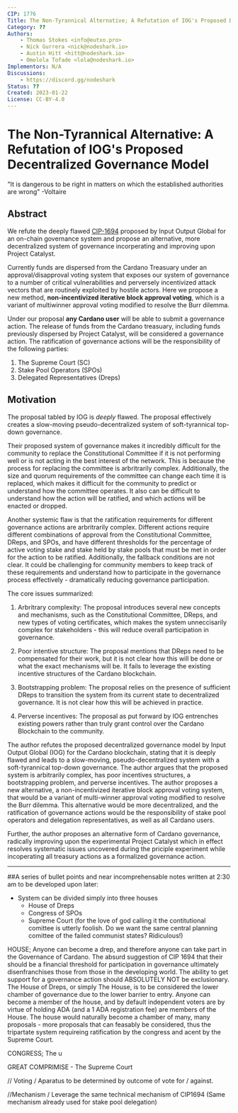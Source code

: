 ```yaml
---
CIP: 1776
Title: The Non-Tyrannical Alternative; A Refutation of IOG's Proposed Decentralized Governance Model
Category: ??
Authors:
    - Thomas Stokes <info@eutxo.pro>
    - Nick Gurrera <nick@nodeshark.io>
    - Austin Hitt <hitt@nodeshark.io>
    - Omolola Tofade <lola@nodeshark.io>
Implementors: N/A
Discussions:
    - https://discord.gg/nodeshark
Status: ??
Created: 2023-01-22
License: CC-BY-4.0
---
```


# The Non-Tyrannical Alternative: A Refutation of IOG's Proposed Decentralized Governance Model
"It is dangerous to be right in matters on which the established authorities are wrong" 
-Voltaire

## Abstract
We refute the deeply flawed [CIP-1694](https://github.com/JaredCorduan/CIPs/edit/voltaire-v1/CIP-1694/README.md) proposed by Input Output Global for an on-chain governance system and propose an alternative, more decentralized system of governance incorperating and improving upon Project Catalyst.

Currently funds are dispersed from the Cardano Treasuary under an approval/disapproval voting system that exposes our system of governance to a number of critical vulnerabilities and perversely incentivized attack vectors that are routinely exploited by hostile actors. Here we propose a new method, **non-incentivized iterative block approval voting**, which is a variant of multiwinner approval voting modified to resolve the Burr dilemma.

Under our proposal **any Cardano user** will be able to submit a governance action. The release of funds from the Cardano treasuary, including funds previously dispersed by Project Catalyst, will be considered a governance action. The ratification of governance actions will be the responsibility of the following parties:

1. The Supreme Court (SC)
2. Stake Pool Operators (SPOs)
3. Delegated Representatives (Dreps)

## Motivation
The proposal tabled by IOG is *deeply* flawed. The proposal effectively creates a slow-moving pseudo-decentralized system of soft-tyrannical top-down governance. 

Their proposed system of governance makes it incredibly difficult for the community to replace the Constitutional Committee if it is not performing well or is not acting in the best interest of the network. This is because the process for replacing the committee is arbritrarily complex. Additionally, the size and quorum requirements of the committee can change each time it is replaced, which makes it difficult for the community to predict or understand how the committee operates. It also can be difficult to understand how the action will be ratified, and which actions will be enacted or dropped.

Another systemic flaw is that the ratification requirements for different governance actions are arbritrarily complex. Different actions require different combinations of approval from the Constitutional Committee, DReps, and SPOs, and have different thresholds for the percentage of active voting stake and stake held by stake pools that must be met in order for the action to be ratified. Additionally, the fallback conditions are not clear. It could be challenging for community members to keep track of these requirements and understand how to participate in the governance process effectively - dramatically reducing governance participation. 

The core issues summarized:

1. Arbritrary complexity: The proposal introduces several new concepts and mechanisms, such as the Constitutional Committee, DReps, and new types of voting certificates, which makes the system unneccisarily complex for stakeholders - this will reduce overall participation in governance.

2. Poor intentive structure: The proposal mentions that DReps need to be compensated for their work, but it is not clear how this will be done or what the exact mechanisms will be. It fails to leverage the existing incentive structures of the Cardano blockchain. 

3. Bootstrapping problem: The proposal relies on the presence of sufficient DReps to transition the system from its current state to decentralized governance. It is not clear how this will be achieved in practice.

4. Perverse incentives: The proposal as put forward by IOG entrenches existing powers rather than truly grant control over the Cardano Blockchain to the community. 

The author refutes the proposed decentralized governance model by Input Output Global (IOG) for the Cardano blockchain, stating that it is deeply flawed and leads to a slow-moving, pseudo-decentralized system with a soft-tyrannical top-down governance. The author argues that the proposed system is arbitrarily complex, has poor incentives structures, a bootstrapping problem, and perverse incentives. The author proposes a new alternative, a non-incentivized iterative block approval voting system, that would be a variant of multi-winner approval voting modified to resolve the Burr dilemma. This alternative would be more decentralized, and the ratification of governance actions would be the responsibility of stake pool operators and delegation representatives, as well as all Cardano users. 

Further, the author proposes an alternative form of Cardano governance, radically improving upon the experimental Project Catalyst which in effect resolves systematic issues uncovered during the priciple experiment while incoperating all treasury actions as a formalized governance action. 

----
##A series of bullet points and near incomprehensable notes written at 2:30 am to be developed upon later:

- System can be divided simply into three houses
    - House of Dreps 
    - Congress of SPOs 
    - Supreme Court
        (for the love of god calling it the contitutional comittee is utterly foolish. Do we want the same central planning comittee of the failed communist states? Ridiculous!)
        
HOUSE;
Anyone can become a drep, and therefore anyone can take part in the Governance of Cardano. The absurd suggestion of CIP 1694 that their should be a financial threshold for participation in governance ultimately disenfranchises those from those in the developing world. The ability to get support for a governance action should ABSOLUTELY NOT be exclusionary. The House of Dreps, or simply The House, is to be considered the lower chamber of governance due to the lower barrier to entry. Anyone can become a member of the house, and by default independent voters are by virtue of holding ADA (and a 1 ADA registration fee) are members of the House. The house would naturally become a chamber of many, many proposals - more proposals that can feasably be considered, thus the tripartate system requireing ratification by the congress and acent by the Supreme Court. 

CONGRESS; 
The u

GREAT COMPRIMISE - The Supreme Court

// Voting /
Aparatus to be determined by outcome of vote for / against.

//Mechanism /
Leverage the same technical mechanism of CIP1694 (Same mechanism already used for stake pool delegation)



